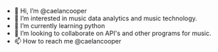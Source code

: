 - 👋 Hi, I’m @caelancooper
- 👀 I’m interested in music data analytics and music technology.
- 🌱 I’m currently learning python
- 💞️ I’m looking to collaborate on API's and other programs for music.
- 📫 How to reach me @caelancooper

<!---
caelancooper/caelancooper is a ✨ special ✨ repository because its `README.md` (this file) appears on your GitHub profile.
You can click the Preview link to take a look at your changes.
--->
